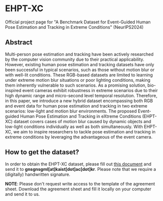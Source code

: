 # EHPT-XC
Official project page for "A Benchmark Dataset for Event-Guided Human Pose Estimation and Tracking in Extreme Conditions" (NeurIPS2024)


## Abstract
Multi-person pose estimation and tracking have been actively researched by the computer vision community due to their practical applicability. However, existing human pose estimation and tracking datasets have only been successful in typical scenarios, such as those without motion blur or with well-lit conditions. These RGB-based datasets are limited to learning under extreme motion blur situations or poor lighting conditions, making them inherently vulnerable to such scenarios.
As a promising solution, bio-inspired event cameras exhibit robustness in extreme scenarios due to their high dynamic range and micro-second level temporal resolution. Therefore, in this paper, we introduce a new hybrid dataset encompassing both RGB and event data for human pose estimation and tracking in two extreme scenarios: low-light and motion blur environments. The proposed Event-guided Human Pose Estimation and Tracking in eXtreme Conditions (EHPT-XC) dataset covers cases of motion blur caused by dynamic objects and low-light conditions individually as well as both simultaneously. With EHPT-XC, we aim to inspire researchers to tackle pose estimation and tracking in extreme conditions by leveraging the advantageous of the event camera.


## How to get the dataset?
In order to obtain the EHPT-XC dataset, please fill out [this document](https://github.com/Chohoonhee/EHPT-XC/blob/main/usage_agreement.pdf) and send it to **gnsgnsgml[at]kaist[dot]ac[dot]kr**. Please note that we require a (digitally) handwritten signature.

**NOTE**: Please don't request write access to the template of the agreement sheet. Download the agreement sheet and fill it locally on your computer and send it to us.

